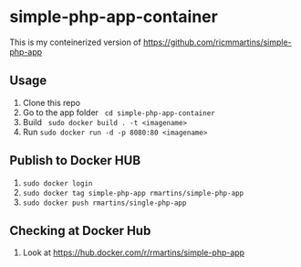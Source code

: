 # simple-php-app-container
This is my conteinerized version of https://github.com/ricmmartins/simple-php-app

## Usage
1. Clone this repo
2. Go to the app folder ``` cd simple-php-app-container```
2. Build ``` sudo docker build . -t <imagename>```
3. Run ```sudo docker run -d -p 8080:80 <imagename>```

## Publish to Docker HUB
1. ```sudo docker login```
2. ```sudo docker tag simple-php-app rmartins/simple-php-app ```
3. ```sudo docker push rmartins/single-php-app ```

## Checking at Docker Hub
1. Look at https://hub.docker.com/r/rmartins/simple-php-app
